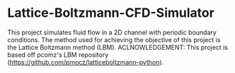 # Lattice-Boltzmann-CFD-Simulator
This project simulates fluid flow in a 2D channel with periodic boundary conditions. The method used for achieving the objective of this project is the Lattice Boltzmann method (LBM).
ACLNOWLEDGEMENT: This project is based off pcomz's LBM repository (https://github.com/pmocz/latticeboltzmann-python).
